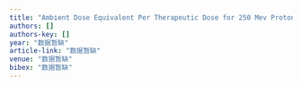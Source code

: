 ```yaml
---
title: "Ambient Dose Equivalent Per Therapeutic Dose for 250 Mev Proton Interactions in Tissues using GEANT4 Monte Carlo Code"
authors: []
authors-key: []
year: "数据暂缺"
article-link: "数据暂缺"
venue: "数据暂缺"
bibex: "数据暂缺"
---
```

